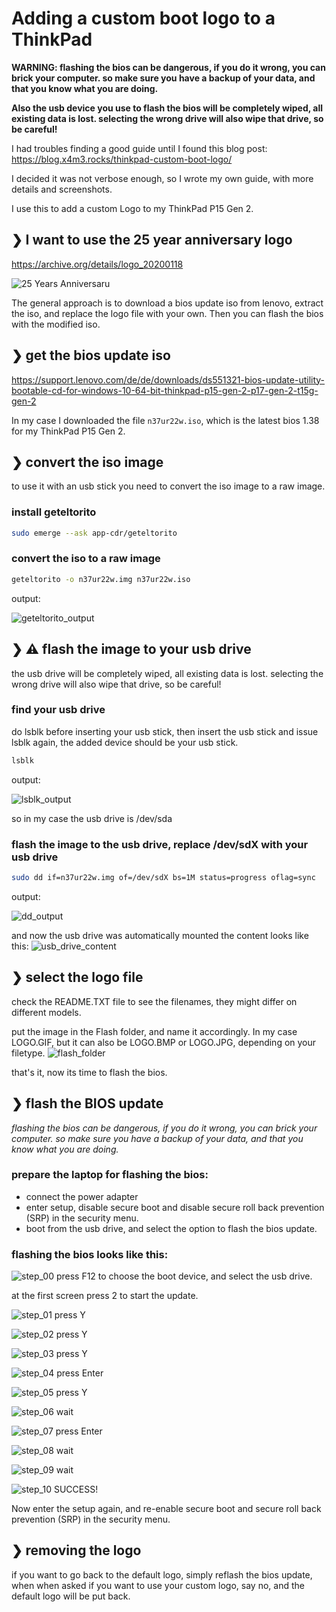 # Adding a custom boot logo to a ThinkPad
**WARNING: flashing the bios can be dangerous, if you do it wrong, you can brick your computer. so make sure you have a backup of your data, and that you know what you are doing.**

**Also the usb device you use to flash the bios will be completely wiped, all existing data is lost. selecting the wrong drive will also wipe that drive, so be careful!**

I had troubles finding a good guide until I found this blog post:
https://blog.x4m3.rocks/thinkpad-custom-boot-logo/

I decided it was not verbose enough, so I wrote my own guide, with more details and screenshots.

I use this to add a custom Logo to my ThinkPad P15 Gen 2.

## ❯ I want to use the 25 year anniversary logo
https://archive.org/details/logo_20200118

![25 Years Anniversaru](./img/LOGO.GIF)


The general approach is to download a bios update iso from lenovo, extract the iso, and replace the logo file with your own. Then you can flash the bios with the modified iso.

## ❯ get the bios update iso
https://support.lenovo.com/de/de/downloads/ds551321-bios-update-utility-bootable-cd-for-windows-10-64-bit-thinkpad-p15-gen-2-p17-gen-2-t15g-gen-2

In my case I downloaded the file ```n37ur22w.iso```, which is the latest bios 1.38 for my ThinkPad P15 Gen 2.

## ❯ convert the iso image
to use it with an usb stick you need to convert the iso image to a raw image.

### install geteltorito
```bash
sudo emerge --ask app-cdr/geteltorito 
```

### convert the iso to a raw image

```bash
geteltorito -o n37ur22w.img n37ur22w.iso
```
output:

![geteltorito_output](./img/geteltorito.png)


## ❯ ⚠ flash the image to your usb drive
the usb drive will be completely wiped, all existing data is lost.
selecting the wrong drive will also wipe that drive, so be careful!

### find your usb drive
do lsblk before inserting your usb stick, then insert the usb stick and issue lsblk again, the added device should be your usb stick.

```bash
lsblk
```
output:

![lsblk_output](./img/lsblk.png)

so in my case the usb drive is /dev/sda

### flash the image to the usb drive, replace /dev/sdX with your usb drive
```bash
sudo dd if=n37ur22w.img of=/dev/sdX bs=1M status=progress oflag=sync
```
output:

![dd_output](./img/dd.png)

and now the usb drive was automatically mounted the content looks like this:
![usb_drive_content](./img/folders.png)


## ❯ select the logo file
check the README.TXT file to see the filenames, they might differ on different models.

put the image in the Flash folder, and name it accordingly. In my case LOGO.GIF, but it can also be LOGO.BMP or LOGO.JPG, depending on your filetype.
![flash_folder](./img/flash_folder.png)

that's it, now its time to flash the bios.

## ❯ flash the BIOS update
*flashing the bios can be dangerous, if you do it wrong, you can brick your computer. so make sure you have a backup of your data, and that you know what you are doing.*

### prepare the laptop for flashing the bios:
   - connect the power adapter
   - enter setup, disable secure boot and disable secure roll back prevention (SRP) in the security menu.
   - boot from the usb drive, and select the option to flash the bios update.

### flashing the bios looks like this:
![step_00](./img/bios_update_01.webp)
press F12 to choose the boot device, and select the usb drive.

at the first screen press 2 to start the update.

![step_01](./img/bios_update_02.webp)
press Y

![step_02](./img/bios_update_03.webp)
press Y

![step_03](./img/bios_update_04.webp)
press Y

![step_04](./img/bios_update_05.webp)
press Enter

![step_05](./img/bios_update_06.webp)
press Y

![step_06](./img/bios_update_07.webp)
wait

![step_07](./img/bios_update_08.webp)
press Enter

![step_08](./img/bios_update_09.webp)
wait

![step_09](./img/bios_update_10.webp)
wait

![step_10](./img/bios_update_11.webp)
SUCCESS!

Now enter the setup again, and re-enable secure boot and secure roll back prevention (SRP) in the security menu.

## ❯ removing the logo
if you want to go back to the default logo, simply reflash the bios update, when when asked if you want to use your custom logo, say no, and the default logo will be put back.

